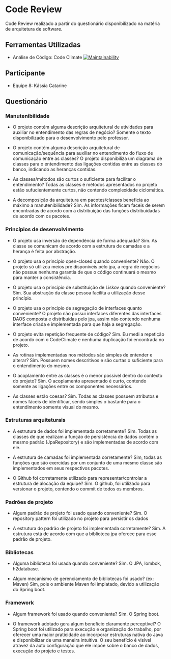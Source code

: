 # Code Review

Code Review realizado a partir do questionário disponibilizado na matéria de arquitetura de software.

## Ferramentas Utilizadas

- Análise de Código: Code Climate [![Maintainability](https://api.codeclimate.com/v1/badges/a99a88d28ad37a79dbf6/maintainability)](https://codeclimate.com/github/codeclimate/codeclimate/maintainability)

## Participante

- Equipe 8: Kássia Catarine

## Questionário

### Manutenibilidade

- O projeto contém alguma descrição arquitetural de atividades para auxiliar no entendimento das regras de negócio?
Somente o texto disponíbilizado para o desenvolvimento pelo professor.

- O projeto contém alguma descrição arquitetural de comunicação/sequência para auxiliar no entendimento do fluxo de comunicação entre as classes?
O projeto disponibiliza um diagrama de classes para o entendimento das ligações contidas
entre as classes do banco, indicando as heranças contidas.

- As classes/métodos são curtos o suficiente para facilitar o entendimento?
Todas as classes é métodos apresentados no projeto estão sufucientemente curtos, não
contendo complexidade ciclomática.

- A decomposição da arquitetura em pacotes/classes beneficia ao máximo a manutenibilidade?
Sim. As informações ficam faceis de serem encontradas de acordo com a distribuíção das
funções distribuídadas de acordo com os pacotes.

### Princípios de desenvolvimento

- O projeto usa inversão de dependência de forma adequada?
Sim. As classe se comunicam de acordo com a estrutura de camadas e a herança é feita por abstração.

- O projeto usa o princípio open-closed quando conveniente?
Não. O projeto só utilizou meios pre disponíveis pelo jpa, a regra de negócios
não possue nenhuma garantia de que o código continuará o mesmo para manter a consistência.

- O projeto usa o princípio de substituição de Liskov quando conveniente?
Sim. Sua abstração da classe pessoa facilita a utilização desse princípio.

- O projeto usa o princípio de segregação de interfaces quanto conveniente?
O projeto não possui interfaces diferentes das interfaces DAOS composta e distribuídas pelo jpa,
assim não contendo nenhuma interface criada e implementada para que haja a segregação.

- O projeto evita repetição frequente de código?
Sim. Eu medi a repetição de acordo com o CodeClimate e nenhuma duplicação foi encontrada no projeto.

- As rotinas implementadas nos métodos são simples de entender e alterar?
Sim. Possuem nomes descritivos e são curtas o suficiente para o entendimento do mesmo.

- O acoplamento entre as classes é o menor possível dentro do contexto do projeto?
Sim. O acoplamento apresentado é curto, contendo somente as ligações entre os componentes necessários.

- As classes estão coesas?
Sim. Todas as classes possuem atributos e nomes fáceis de identificar, sendo simples o
bastante para o entendimento somente visual do mesmo.

### Estruturas arquiteturais

- A estrutura de dados foi implementada corretamente?
Sim. Todas as classes de que realizam a função de persistência de dados contém o mesmo padrão
(JpaRepository) e são implementadas de acordo com ele.

- A estrutura de camadas foi implementada corretamente?
Sim, todas as funções que são exercidas por um conjunto de uma mesmo classe são
implementados em seus respectivos pacotes.

- O Github foi corretamente utilizado para representar/controlar a estrutura de alocação da equipe?
Sim. O github, foi utilizado para versionar o projeto, contendo o commit de todos os membros.

### Padrões de projeto 

- Algum padrão de projeto foi usado quando conveniente?
Sim. O repository pattern foi utilizado no projeto para persistir os dados

- A estrutura do padrão de projeto foi implementada corretamente? 
Sim. A estrutura está de acordo com que a biblioteca jpa oferece para esse padrão de projeto.

### Bibliotecas

- Alguma biblioteca foi usada quando conveniente?
Sim. O JPA, lombok, h2database.

- Algum mecanismo de gerenciamento de bibliotecas foi usado? (ex: Maven)
Sim, pois o ambiente Maven foi implatado, devido a utilização do Spring boot.

### Framework

- Algum framework foi usado quando conveniente?
Sim. O Spring boot.

- O framework adotado gera algum benefício claramente perceptível?
O Spring boot foi utilizado para execução e organização do trabalho, por
oferecer uma maior praticidade ao incorporar estruturas nativa do Java e
disponibilizar de uma maneira intuitiva. O seu benefício é visível atravez da
auto configuração que ele impõe sobre o banco de dados, execução do projeto e testes.